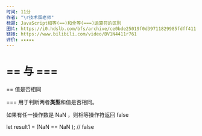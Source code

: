```yaml
---
时间: 11分
作者: "\r技术蛋老师"
标题: JavaScript相等(==)和全等(===)运算符的区别 
图片: https://i0.hdslb.com/bfs/archive/ce0bde25019f0d39711829985fdff411b6705c35.jpg@480w_300h_1c_!web-space-channel-video.webp
链接: https://www.bilibili.com/video/BV1N4411r761
评价: ★★★★★
---
```

# == 与 ===

== 值是否相同

=== ⽤于判断两者**类型**和值是否相同。

如果有任一操作数是 NaN ，则相等操作符返回 false

let result1 = (NaN == NaN ); // false